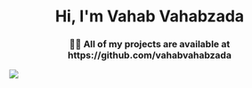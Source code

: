 <h1 align="center">Hi, I'm Vahab Vahabzada</h1>
<h3 align="center">👨‍💻 All of my projects are available at https://github.com/vahabvahabzada</h3>
<img align="center" src="https://github-readme-stats.vercel.app/api/top-langs/?username=vahabvahabzada&layout=compact&theme=transparent" />

